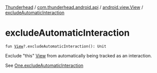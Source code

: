[Thunderhead](../../index.md) / [com.thunderhead.android.api](../index.md) / [android.view.View](index.md) / [excludeAutomaticInteraction](./exclude-automatic-interaction.md)

# excludeAutomaticInteraction

`fun `[`View`](https://whatever/android/view/View.html)`?.excludeAutomaticInteraction(): Unit`

Exclude "this" [View](https://whatever/android/view/View.html) from automatically being tracked as an interaction.

See [One.excludeAutomaticInteraction](#)

